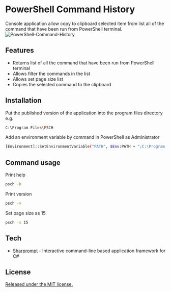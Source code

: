 # PowerShell Command History
Console application allow copy to clipboard selected item from list all of the command that have been run from PowerShell terminal.
![PowerShell-Command-History](https://user-images.githubusercontent.com/35919087/163270057-0306d46f-588a-47ea-95ae-6fadefb3a424.gif)

## Features
- Returns list of all the command that have been run from PowerShell terminal
- Allows filter the commands in the list
- Allows set page size list
- Copies the selected command to the clipboard

## Installation
Put the published version of the application into the program files directory e.g.
```sh
C:\Program Files\PSCH
```
Add an environment variable by command in PowerShell as Administrator
```sh
[Environment]::SetEnvironmentVariable("PATH", $Env:PATH + ";C:\Program Files\PSCH", [EnvironmentVariableTarget]::Machine)
```

## Command usage
Print help
```sh
psch -h
```
Print version
```sh
psch -v
```
Set page size as 15
```sh
psch -s 15
```

## Tech
- [Sharprompt](https://github.com/shibayan/Sharprompt) - Interactive command-line based application framework for C#

## License
[Released under the MIT license.](https://github.com/MaciejTrudnos/PowerShell-Command-History/blob/master/LICENSE)
